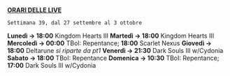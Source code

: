 <u><b>ORARI DELLE LIVE</b></u>

<code>Settimana 39, dal 27 settembre al 3 ottobre</code>

<b>Lunedì → 18:00</b> Kingdom Hearts III
<b>Martedì → 18:00</b> Kingdom Hearts III
<b>Mercoledì → 00:00</b> TBoI: Repentance; <b>18:00</b> Scarlet Nexus
<b>Giovedì → 18:00</b> Deltarune <i>si riparte da pt1</i>
<b>Venerdì → 21:30</b> Dark Souls III w/Cydonia
<b>Sabato → 18:00</b> TBoI: Repentance
<b>Domenica → 10:30</b> TBoI: Repentance; <b>17:00</b> Dark Souls III w/Cydonia
